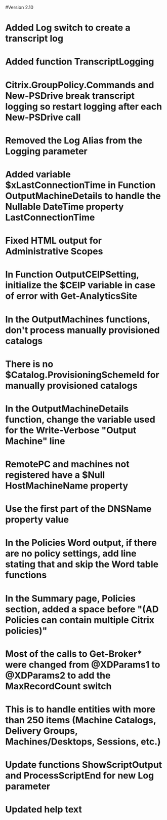 #Version 2.10
#	Added Log switch to create a transcript log
#		Added function TranscriptLogging
#		Citrix.GroupPolicy.Commands and New-PSDrive break transcript logging so restart logging after each New-PSDrive call
#		Removed the Log Alias from the Logging parameter
#	Added variable $xLastConnectionTime in Function OutputMachineDetails to handle the Nullable DateTime property LastConnectionTime
#	Fixed HTML output for Administrative Scopes
#	In Function OutputCEIPSetting, initialize the $CEIP variable in case of error with Get-AnalyticsSite
#	In the OutputMachines functions, don't process manually provisioned catalogs
#		There is no $Catalog.ProvisioningSchemeId for manually provisioned catalogs
#	In the OutputMachineDetails function, change the variable used for the Write-Verbose "Output Machine" line
#		RemotePC and machines not registered have a $Null HostMachineName property
#		Use the first part of the DNSName property value
#	In the Policies Word output, if there are no policy settings, add line stating that and skip the Word table functions
#	In the Summary page, Policies section, added a space before "(AD Policies can contain multiple Citrix policies)"
#	Most of the calls to Get-Broker* were changed from @XDParams1 to @XDParams2 to add the MaxRecordCount switch
#		This is to handle entities with more than 250 items (Machine Catalogs, Delivery Groups, Machines/Desktops, Sessions, etc.)
#	Update functions ShowScriptOutput and ProcessScriptEnd for new Log parameter
#	Updated help text